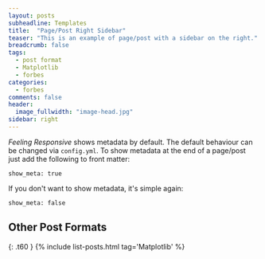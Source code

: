```yaml
---
layout: posts
subheadline: Templates
title:  "Page/Post Right Sidebar"
teaser: "This is an example of page/post with a sidebar on the right."
breadcrumb: false
tags:
  - post format
  - Matplotlib
  - forbes
categories:
  - forbes
comments: false
header:
  image_fullwidth: "image-head.jpg"
sidebar: right
---
```

*Feeling Responsive* shows metadata by default. The default behaviour can be changed via `config.yml`. To show metadata at the end of a page/post just add the following to front matter:
<!--more-->

~~~
show_meta: true
~~~

If you don't want to show metadata, it's simple again:

~~~
show_meta: false
~~~


## Other Post Formats
{: .t60 }
{% include list-posts.html tag='Matplotlib' %}
